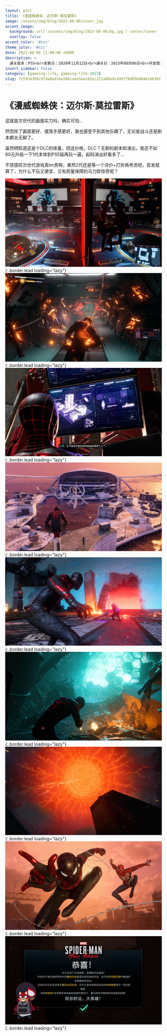 ```yaml
---
layout: post
title: 《漫威蜘蛛侠：迈尔斯·莫拉雷斯》
image: /assets/img/blog/2023-08-06/cover.jpg
accent_image: 
  background: url('/assets/img/blog/2023-08-06/bg.jpg') center/cover
  overlay: false
accent_color: '#ccc'
theme_color: '#ccc'
date: 2023-08-06 21:00:00 +0800
description: >
  通关版本：PS5<br>发售日：2020年11月12日<br>通关日：2023年08月06日<br>开发商：Insomniac Games<br>发行商：SIE
invert_sidebar: false
category: [gameing-life, gameing-life-2023]
slug: 7c5934399c9f4a8ad7ee266cdee5eac82ec221a88a9c436779d8564848c6638f
---
```


# 《漫威蜘蛛侠：迈尔斯·莫拉雷斯》

这就是次世代的画面实力吗，确实可怕...

然而除了画面更好、摆荡手感更好，我也感受不到其他乐趣了，无论是战斗还是剧本都太无聊了。

虽然明知道这是个DLC的体量，但这价格，DLC？无聊的剧本和演出，我还不如80元升级一下1代本体到PS5版再玩一遍，起码演出好看多了...

不禁感叹次世代游戏真tm贵啊，果然2代还是等一个评价+打折再考虑吧，首发就算了，为什么不玩又便宜、又有质量保障的马力欧惊奇呢？

![](/assets/img/blog/2023-08-06/1.jpg){:.border.lead loading="lazy"}
![](/assets/img/blog/2023-08-06/2.jpg){:.border.lead loading="lazy"}
![](/assets/img/blog/2023-08-06/3.jpg){:.border.lead loading="lazy"}
![](/assets/img/blog/2023-08-06/4.jpg){:.border.lead loading="lazy"}
![](/assets/img/blog/2023-08-06/5.jpg){:.border.lead loading="lazy"}
![](/assets/img/blog/2023-08-06/6.jpg){:.border.lead loading="lazy"}
![](/assets/img/blog/2023-08-06/7.jpg){:.border.lead loading="lazy"}
![](/assets/img/blog/2023-08-06/8.jpg){:.border.lead loading="lazy"}
![](/assets/img/blog/2023-08-06/9.jpg){:.border.lead loading="lazy"}
